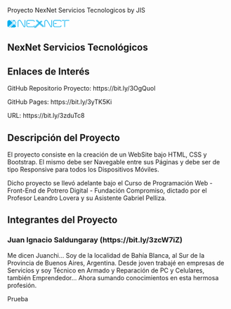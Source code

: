 Proyecto NexNet Servicios Tecnologicos by JIS
 
<img src="public/img/branding/logo/nn-logo.png" width=28%/>
<h2>NexNet Servicios Tecnológicos</h2>
 
<h2>Enlaces de Interés</h2>
 
<p>GitHub Repositorio Proyecto: https://bit.ly/3OgQuol</p>
<p>GitHub Pages: https://bit.ly/3yTK5Ki</p>
<p>URL: https://bit.ly/3zduTc8</p>
 
 
<h2>Descripción del Proyecto</h2>
 
<p>El proyecto consiste en la creación de un WebSite bajo HTML, CSS y Bootstrap. El mismo debe ser Navegable entre sus Páginas y debe ser de tipo Responsive para todos los Dispositivos Móviles.</p>
 
<p>Dicho proyecto se llevó adelante bajo el Curso de Programación Web - Front-End de Potrero Digital - Fundación Compromiso, dictado por el Profesor Leandro Lovera y su Asistente Gabriel Pelliza.</p>
 
<h2>Integrantes del Proyecto</h2>
 
<h3>Juan Ignacio Saldungaray (https://bit.ly/3zcW7iZ)</h3>
<p>Me dicen Juanchi... Soy de la localidad de Bahía Blanca, al Sur de la Provincia de Buenos Aires, Argentina. Desde joven trabajé en empresas de Servicios y soy Técnico en Armado y Reparación de PC y Celulares, también Emprendedor... Ahora sumando conocimientos en esta hermosa profesión.</p>

Prueba